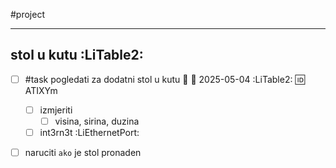 #project 
___
## stol u kutu :LiTable2:

- [ ] #task pogledati za dodatni stol u kutu 🔼 📅 2025-05-04 :LiTable2: 🆔 ATIXYm
	- [ ] izmjeriti
		- [ ] visina, sirina, duzina
	- [ ] int3rn3t :LiEthernetPort:
- [ ] naruciti `ako` je stol pronaden

